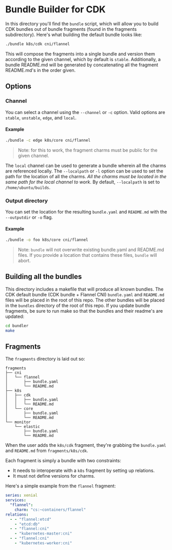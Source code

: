 # Bundle Builder for CDK

In this directory you'll find the `bundle` script, which will allow you to build
CDK bundles out of bundle fragments (found in the fragments subdirectory). Here's
what building the default bundle looks like:

```sh
./bundle k8s/cdk cni/flannel
```

This will compose the fragments into a single bundle and version them according
to the given channel, which by default is `stable`. Additionally, a bundle
README.md will be generated by concatenating all the fragment README.md's in the
order given.

## Options

### Channel

You can select a channel using the `--channel` or `-c` option. Valid options are
`stable`, `unstable`, `edge`, and `local`.

#### Example
```sh
./bundle -c edge k8s/core cni/flannel
```

> Note: for this to work, the fragment charms must be public for the given channel.

The `local` channel can be used to generate a bundle wherein all the charms
are referenced locally. The `--localpath` or `-l` option can be used to set the
path for the location of all the charms. *All the charms must be located in the
same path for the local channel to work*. By default, `--localpath` is set to
`/home/ubuntu/builds`.

### Output directory

You can set the location for the resulting `bundle.yaml` and `README.md` with the
`--outputdir` or `-o` flag.

#### Example

```sh
./bundle -o foo k8s/core cni/flannel
```

> Note: `bundle` will not overwrite existing bundle.yaml and README.md files. If
> you provide a location that contains these files, `bundle` will abort.

## Building all the bundles

This directory includes a makefile that will produce all known bundles. The
CDK default bundle (CDK bundle + Flannel CNI) `bundle.yaml` and `README.md` files
will be placed in the root of this repo. The other bundles will be placed in the
`bundles` directory of the root of this repo. If you update bundle fragments, be
sure to run make so that the bundles and their readme's are updated:

```sh
cd bundler
make
```

## Fragments

The `fragments` directory is laid out so:

```plaintext
fragments
├── cni
│   └── flannel
│       ├── bundle.yaml
│       └── README.md
├── k8s
│   ├── cdk
│   │   ├── bundle.yaml
│   │   └── README.md
│   └── core
│       ├── bundle.yaml
│       └── README.md
└── monitor
    └── elastic
        ├── bundle.yaml
        └── README.md
```

When the user adds the `k8s/cdk` fragment, they're grabbing the `bundle.yaml`
and `README.md` from `fragments/k8s/cdk`.

Each fragment is simply a bundle with two constraints:

- It needs to interoperate with a `k8s` fragment by setting up relations.
- It must not define versions for charms.

Here's a simple example from the `flannel` fragment:

```yaml
series: xenial
services:
  "flannel":
    charm: "cs:~containers/flannel"
relations:
  - - "flannel:etcd"
    - "etcd:db"
  - - "flannel:cni"
    - "kubernetes-master:cni"
  - - "flannel:cni"
    - "kubernetes-worker:cni"
```
